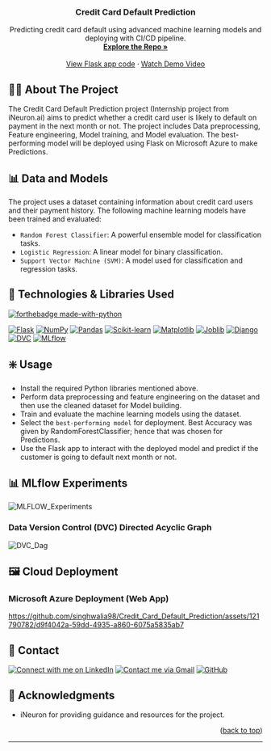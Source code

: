 <h3 align="center">Credit Card Default Prediction</h3>

  <p align="center">
    Predicting credit card default using advanced machine learning models and deploying with CI/CD pipeline.
    <br />
    <a href="https://github.com/singhwalia98/Credit_Card_Default_Prediction"><strong>Explore the Repo »</strong></a>
    <br />
    <br />
    <a href="https://github.com/singhwalia98/Credit_Card_Default_Prediction/blob/main/app.py">View Flask app code</a>
    ·
    <a href="https://youtu.be/nE07x-peX2U">Watch Demo Video</a>
  </p>
</div>


<!-- ABOUT THE PROJECT -->
## 👨‍💻 About The Project
The Credit Card Default Prediction project (Internship project from iNeuron.ai) aims to predict whether a credit card user is likely to default on payment in the next month or not. The project includes Data preprocessing, Feature engineering, Model training, and Model evaluation. The best-performing model will be deployed using Flask on Microsoft Azure to make Predictions. 

<!-- DATA AND MODELS -->
## 📊 Data and Models
The project uses a dataset containing information about credit card users and their payment history. The following machine learning models have been trained and evaluated:

* `Random Forest Classifier`: A powerful ensemble model for classification tasks.
* `Logistic Regression`: A linear model for binary classification.
* `Support Vector Machine (SVM)`: A model used for classification and regression tasks.

<!-- TECHNOLOGIES USED -->
## 🧰 Technologies & Libraries Used

[![forthebadge made-with-python](http://ForTheBadge.com/images/badges/made-with-python.svg)](https://www.python.org/)

[![Flask](https://img.shields.io/badge/Flask-EEEEEE?style=for-the-badge&logo=flask&logoColor=000000&labelColor=fefefe)](https://flask.palletsprojects.com/en/2.1.x/)
[![NumPy](https://img.shields.io/badge/NumPy-013243?style=for-the-badge&logo=numpy&logoColor=FFFFFF&labelColor=013243)](https://numpy.org/)
[![Pandas](https://img.shields.io/badge/Pandas-150458?style=for-the-badge&logo=pandas&logoColor=FFFFFF&labelColor=150458)](https://pandas.pydata.org/)
[![Scikit-learn](https://img.shields.io/badge/Scikit--learn-F7931E?style=for-the-badge&logo=scikit-learn&logoColor=FFFFFF&labelColor=F7931E)](https://scikit-learn.org/)
[![Matplotlib](https://img.shields.io/badge/Matplotlib-013243?style=for-the-badge&logo=matplotlib&logoColor=FFFFFF&labelColor=013243)](https://matplotlib.org/)
[![Joblib](https://img.shields.io/badge/Joblib-8CAAE6?style=for-the-badge&logo=joblib&logoColor=FFFFFF&labelColor=8CAAE6)](https://joblib.readthedocs.io/en/latest/)
[![Django](https://img.shields.io/badge/Django-092E20?style=for-the-badge&logo=django&logoColor=FFFFFF&labelColor=092E20)](https://www.djangoproject.com/)
[![DVC](https://img.shields.io/badge/DVC-8CAAE6?style=for-the-badge&logo=dvc&logoColor=FFFFFF&labelColor=8CAAE6)](https://dvc.org/)
[![MLflow](https://img.shields.io/badge/MLflow-02569B?style=for-the-badge&logo=mlflow&logoColor=FFFFFF&labelColor=02569B)](https://mlflow.org/)

<!-- USAGE -->
## ❇️ Usage

* Install the required Python libraries mentioned above.
* Perform data preprocessing and feature engineering on the dataset and then use the cleaned dataset for Model building.
* Train and evaluate the machine learning models using the dataset.
* Select the `best-performing model` for deployment. Best Accuracy was given by RandomForestClassifier; hence that was chosen for Predictions. 
* Use the Flask app to interact with the deployed model and predict if the customer is going to default next month or not.

<!-- MLFLOW EXPERIMENTS -->
## 📊 MLflow Experiments
![MLFLOW_Experiments](https://github.com/singhwalia98/Credit_Card_Default_Prediction/assets/121790782/70bcb0c1-6f2e-41da-8cc8-96a779313520)


### Data Version Control (DVC) Directed Acyclic Graph
![DVC_Dag](https://github.com/singhwalia98/Credit_Card_Default_Prediction/assets/121790782/5e4efe75-ca43-4ec6-bf3e-81bf91775701)

<!-- DEPLOYMENT IMAGES -->
## 🖼️ Cloud Deployment

### Microsoft Azure Deployment (Web App)

https://github.com/singhwalia98/Credit_Card_Default_Prediction/assets/121790782/d9f4042a-59dd-4935-a860-6075a5835ab7

<!-- CONTACT -->
## 📌 Contact
[![Connect with me on LinkedIn](https://img.shields.io/badge/LinkedIn-0077B5?style=for-the-badge&logo=linkedin&logoColor=white)](https://www.linkedin.com/in/singhwalia98/)
[![Contact me via Gmail](https://img.shields.io/badge/Gmail-D14836?style=for-the-badge&logo=gmail&logoColor=white&link=mailto:reshabsingh786@gmail.com)](mailto:reshabsingh786@gmail.com)
[![GitHub](https://img.shields.io/badge/GitHub-100000?style=for-the-badge&logo=github&logoColor=white&link=https://github.com/singhwalia98)](https://github.com/singhwalia98)

<!-- ACKNOWLEDGMENTS -->
## 📌 Acknowledgments
* iNeuron for providing guidance and resources for the project.

<p align="right">(<a href="#top">back to top</a>)</p>

---
